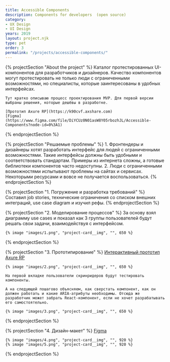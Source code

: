 ```yaml
---
title: Accessible Components
description: Components for developers  (open source)
category:
- UX Design
- UI Design
years: 2019
layout: project.njk
type: pet
order: 3
permalink: "/projects/accessible-components/"
---
```


{% projectSection "About the project" %}
	Каталог протестированных UI-компонентов для разработчиков и дизайнеров. Качество компонентов могут протестировать не только люди с ограниченными возможностями, но специалисты, которые заинтересованы в удобных интерфейсах.

	Тут кратко описываю процесс проектирования MVP. Для первой версии выбраны решения, которые дешёвы в разработке.

	[Прототип Axure RP](https://k90cvf.axshare.com)
	[Figma](https://www.figma.com/file/DiYCUz0N01asW8Y05rbozhJL/Accessible-Components?node-id=0%3A1)
{% endprojectSection %}

{% projectSection "Решаемые проблемы" %}
	1. Фронтендеры и дизайнеры хотят разработать интерфейс для людей с ограниченными возможностями. Такие интерфейсы должны быть удобными и соответствовать стандартам. Примеры из интернета сложны, а готовые библиотеки компонентов часто недоступны.
	2. Люди с ограниченными возможностями испытывают проблемы на сайтах и сервисах. Некоторыми ресурсами и вовсе не получается воспользоваться.
{% endprojectSection %}

{% projectSection "1. Погружение и разработка требований" %}
	Составил job stories, технические ограничения со списком внешних интеграций, use case diagram и изучил рефы.
{% endprojectSection %}

{% projectSection "2. Моделирование процессов" %}
	За основу взял диаграмму use cases и показал как 3 группы пользователей будут решать свои задачи, взаимодействуя с интерфейсом.

	{% image "images/1.png", "project-card__img", "", 650 %}
{% endprojectSection %}

{% projectSection "3. Прототипирование" %}
	[Интерактивный прототип Axure RP](https://k90cvf.axshare.com)

	{% image "images/2.png", "project-card__img", "", 650 %}

	На первой вкладке пользователи скринридеров будут тестировать компоненты.

	А на следующей пошагово объясняем, как сверстать компонент, как он должен работать и какие ARIA-атрибуты необходимы. Отсюда же разработчик может забрать React-компонент, если не хочет разрабатывать его самостоятельно.

	{% image "images/3.png", "project-card__img", "", 650 %}
{% endprojectSection %}

{% projectSection "4. Дизайн-макет" %}
	[Figma](https://www.figma.com/file/DiYCUz0N01asW8Y05rbozhJL/Accessible-Components?node-id=0%3A1)

	{% image "images/4.png", "project-card__img", "", 920 %}
	{% image "images/5.png", "project-card__img", "", 920 %}
{% endprojectSection %}